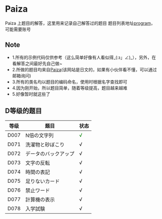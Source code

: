# Paiza
Paiza 上题目的解答，这里用来记录自己解答过的题目
题目列表地址[program](https://paiza.jp/en_try/mypage/results)，可能需要账号

## Note
+ 1.所有的示例代码仅供参考（这么简单好像有人看似得_(:з」∠)_），另外，在看解答之间最好先自己做~
+ 2.所做的题目均来自[Paiza](https://paiza.jp)(该网站是日文的，如果有小伙伴看不懂，可以通过邮箱询问)
+ 3.所有的类名均以题目的编码命名，使用时根据名字查找即可
+ 4.因为刚开始，所以题目简单，随着等级提高，题目越来越难
+ 5.好像暂时就这些了

## D等级的题目

|等级|题目|状态|
|------|------|------|
|D007|N倍の文字列|<font color="green">√</font>|
|D071|洗濯物と砂ぼこり|√|
|D072|データのバックアップ|√|
|D073|文字の反転|√|
|D074|時間の表記|√|
|D075|足りないカード|√|
|D076|禁止ワード|√|
|D077|計算機の表示|√|
|D078|入学試験|√|
